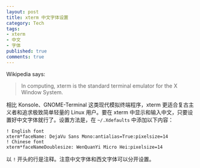 ```yaml
---
layout: post
title: xterm 中文字体设置
category: Tech
tags:
- xterm
- 中文
- 字体
published: true
comments: true
---
```


Wikipedia says: 
> In computing, xterm is the standard terminal emulator for the X Window System.

相比 Konsole、GNOME-Terminal 这类现代模拟终端程序，xterm 更适合复古主义者和追求极致简单轻量的 Linux 用户。要在 xterm 中显示和输入中文，只要设置好中文字体就行了。设置方法是，在 `~/.Xdefaults` 中添加以下内容：

    ! English font
    xterm*faceName: DejaVu Sans Mono:antialias=True:pixelsize=14
    ! Chinese font
    xterm*faceNameDoublesize: WenQuanYi Micro Hei:pixelsize=14

以 `!` 开头的行是注释。注意中文字体和西文字体可以分开设置。
